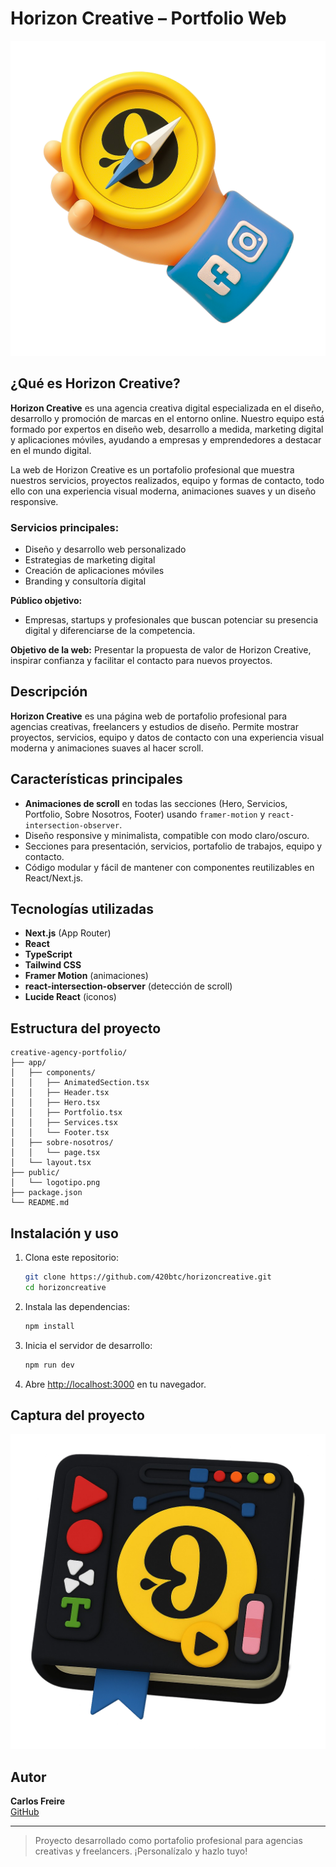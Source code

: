 # Horizon Creative – Portfolio Web

![Logo del Proyecto](./public/assets/logomano.png)

## ¿Qué es Horizon Creative?
**Horizon Creative** es una agencia creativa digital especializada en el diseño, desarrollo y promoción de marcas en el entorno online. Nuestro equipo está formado por expertos en diseño web, desarrollo a medida, marketing digital y aplicaciones móviles, ayudando a empresas y emprendedores a destacar en el mundo digital.

La web de Horizon Creative es un portafolio profesional que muestra nuestros servicios, proyectos realizados, equipo y formas de contacto, todo ello con una experiencia visual moderna, animaciones suaves y un diseño responsive.

### Servicios principales:
- Diseño y desarrollo web personalizado
- Estrategias de marketing digital
- Creación de aplicaciones móviles
- Branding y consultoría digital

**Público objetivo:**
- Empresas, startups y profesionales que buscan potenciar su presencia digital y diferenciarse de la competencia.

**Objetivo de la web:**
Presentar la propuesta de valor de Horizon Creative, inspirar confianza y facilitar el contacto para nuevos proyectos.

## Descripción
**Horizon Creative** es una página web de portafolio profesional para agencias creativas, freelancers y estudios de diseño. Permite mostrar proyectos, servicios, equipo y datos de contacto con una experiencia visual moderna y animaciones suaves al hacer scroll.

## Características principales
- **Animaciones de scroll** en todas las secciones (Hero, Servicios, Portfolio, Sobre Nosotros, Footer) usando `framer-motion` y `react-intersection-observer`.
- Diseño responsive y minimalista, compatible con modo claro/oscuro.
- Secciones para presentación, servicios, portafolio de trabajos, equipo y contacto.
- Código modular y fácil de mantener con componentes reutilizables en React/Next.js.

## Tecnologías utilizadas
- **Next.js** (App Router)
- **React**
- **TypeScript**
- **Tailwind CSS**
- **Framer Motion** (animaciones)
- **react-intersection-observer** (detección de scroll)
- **Lucide React** (iconos)

## Estructura del proyecto
```
creative-agency-portfolio/
├── app/
│   ├── components/
│   │   ├── AnimatedSection.tsx
│   │   ├── Header.tsx
│   │   ├── Hero.tsx
│   │   ├── Portfolio.tsx
│   │   ├── Services.tsx
│   │   └── Footer.tsx
│   ├── sobre-nosotros/
│   │   └── page.tsx
│   └── layout.tsx
├── public/
│   └── logotipo.png
├── package.json
└── README.md
```

## Instalación y uso
1. Clona este repositorio:
   ```bash
   git clone https://github.com/420btc/horizoncreative.git
   cd horizoncreative
   ```
2. Instala las dependencias:
   ```bash
   npm install
   ```
3. Inicia el servidor de desarrollo:
   ```bash
   npm run dev
   ```
4. Abre [http://localhost:3000](http://localhost:3000) en tu navegador.

## Captura del proyecto
![Vista previa del proyecto](./public/logotipo.png)

## Autor
**Carlos Freire**  
[GitHub](https://github.com/420btc)

---

> Proyecto desarrollado como portafolio profesional para agencias creativas y freelancers. ¡Personalízalo y hazlo tuyo!
